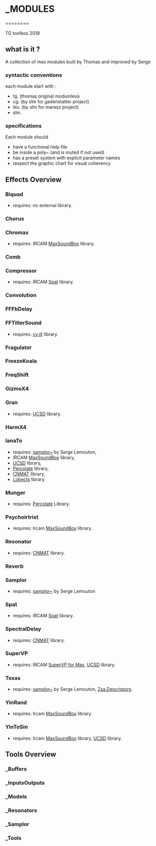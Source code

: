# _MODULES
========

TG toolbox 2018

## what is it ?
A collection of max modules built by Thomas and improved by Serge
### syntactic conventions
each module start with :
- tg. (thomas original modumlesà
- cg. (by slm for gadenstatter project)
- iko. (by slm for maresz project)
- slm.

### specifications
Each module should
- have a functional help file
- be inside a poly~ (and is muted if not used)
- has a preset system with explicit parameter names
- respect the graphic chart for visual coherency
## Effects Overview
### Biquad	
- requires: no external library.	

### Chorus	
	
### Chromax	
- requires: IRCAM [MaxSoundBox](http://forumnet.ircam.fr/product/max-sound-box) library. 
	
### Comb	
	
### Compressor	
- requires: IRCAM [Spat](http://forumnet.ircam.fr/product/spat/) library.

### Convolution	

### FFFbDelay

### FFTilterSound	
- requires: [cv.jit](http://jmpelletier.com/cvjit/) library.

### Fragulator		

### FreezeKoala		

### FreqShift	

### GizmoX4	

### Gran	
- requires: [UCSD](http://crca-archive.ucsd.edu/~tapel/software.html) library.
		
### HarmX4		
	
### IanaTo	
- requires: [samplor~](http://serge.lemouton.free.fr/maxobjects/index.php?m=08&y=08&entry=entry080828-010735) by Serge Lemouton, 
- IRCAM [MaxSoundBox](http://forumnet.ircam.fr/product/max-sound-box) library, 
- [UCSD](http://crca-archive.ucsd.edu/~tapel/software.html) library,
- [Percolate](http://music.columbia.edu/percolate/) library,
- [CNMAT](http://cnmat.berkeley.edu/downloads) library,
- [Lobects](http://artsites.ucsc.edu/EMS/music/research/lobjects.readme.html) library

### Munger
- requires: [Percolate](http://music.columbia.edu/percolate/) Library.
	
### Psychoirtrist	
- requires: Ircam [MaxSoundBox](http://forumnet.ircam.fr/product/max-sound-box) library.

### Resonator	
- requires: [CNMAT](http://cnmat.berkeley.edu/downloads) library.

### Reverb

### Samplor
- requires: [samplor~](http://serge.lemouton.free.fr/maxobjects/index.php?m=08&y=08&entry=entry080828-010735) by Serge Lemouton

### Spat
- requires: IRCAM [Spat](http://forumnet.ircam.fr/product/spat/) library.
	
### SpectralDelay	
- requires: [CNMAT](http://cnmat.berkeley.edu/downloads) library.

### SuperVP		
- requires: IRCAM [SuperVP for Max](http://forumnet.ircam.fr/product/supervp-max/), [UCSD](http://crca-archive.ucsd.edu/~tapel/software.html) library.

### Texas	
- requires: [samplor~](http://serge.lemouton.free.fr/maxobjects/index.php?m=08&y=08&entry=entry080828-010735) by Serge Lemouton, [Zsa.Descriptors](http://www.e--j.com/index.php/what-is-zsa-descriptors/).

### YinRand
- requires: Ircam [MaxSoundBox](http://forumnet.ircam.fr/product/max-sound-box) library.

### YinToSin	
- requires: Ircam [MaxSoundBox](http://forumnet.ircam.fr/product/max-sound-box) library, [UCSD](http://crca-archive.ucsd.edu/~tapel/software.html) library.

## Tools Overview

### _Buffers	
### _InputsOutputs
### _Models
### _Resonators
### _Samplor
### _Tools



	
		